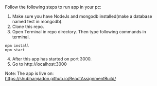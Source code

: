 Follow the following steps to run app in your pc:

1. Make sure you have NodeJs and mongodb installed(make a database named test in mongodb).
2. Clone this repo.
3. Open Terminal in repo directory. Then type following commands in terminal.

```
npm install
npm start
```

4. After this app has started on port 3000.
5. Go to http://localhost:3000

Note: The app is live on: https://shubhamjadon.github.io/ReactAssignmentBuild/
